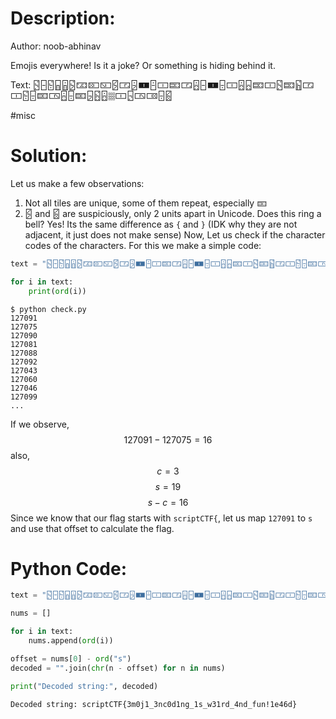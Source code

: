 # Description:

Author: noob-abhinav

Emojis everywhere! Is it a joke? Or something is hiding behind it.

Text: 🁳🁣🁲🁩🁰🁴🁃🁔🁆🁻🀳🁭🀰🁪🀱🁟🀳🁮🁣🀰🁤🀱🁮🁧🁟🀱🁳🁟🁷🀳🀱🁲🁤🁟🀴🁮🁤🁟🁦🁵🁮🀡🀱🁥🀴🀶🁤🁽

#misc
# Solution:
Let us make a few observations:
1. Not all tiles are unique, some of them repeat, especially `🁟` 
2. 🁻 and 🁽 are suspiciously, only 2 units apart in Unicode. Does this ring a bell? Yes! Its the same difference as `{` and `}` (IDK why they are not adjacent, it just does not make sense)
Now, Let us check if the character codes of the characters.
For this we make a simple code:
```Python title="check.py"
text = "🁳🁣🁲🁩🁰🁴🁃🁔🁆🁻🀳🁭🀰🁪🀱🁟🀳🁮🁣🀰🁤🀱🁮🁧🁟🀱🁳🁟🁷🀳🀱🁲🁤🁟🀴🁮🁤🁟🁦🁵🁮🀡🀱🁥🀴🀶🁤🁽"

for i in text:
    print(ord(i))

```

```shell title=output
$ python check.py
127091
127075
127090
127081
127088
127092
127043
127060
127046
127099
...
```

If we observe,  
$$127091 - 127075 = 16$$also, 
$$c = 3$$
$$ s = 19$$
$$s - c = 16$$
Since we know that our flag starts with `scriptCTF{`, let us map `127091` to `s` and use that offset to calculate the flag.

# Python Code:
```Python title=solve.py
text = "🁳🁣🁲🁩🁰🁴🁃🁔🁆🁻🀳🁭🀰🁪🀱🁟🀳🁮🁣🀰🁤🀱🁮🁧🁟🀱🁳🁟🁷🀳🀱🁲🁤🁟🀴🁮🁤🁟🁦🁵🁮🀡🀱🁥🀴🀶🁤🁽"

nums = []

for i in text:
    nums.append(ord(i))

offset = nums[0] - ord("s")
decoded = "".join(chr(n - offset) for n in nums)

print("Decoded string:", decoded)
```
```shell title=output
Decoded string: scriptCTF{3m0j1_3nc0d1ng_1s_w31rd_4nd_fun!1e46d}
```